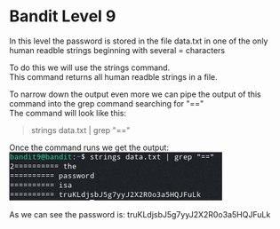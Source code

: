 # Bandit Level 9  
  
In this level the password is stored in the file data.txt in one of the only human readble strings beginning with several = characters  
  
To do this we will use the strings command.  
This command returns all human readble strings in a file.  
  
To narrow down the output even more we can pipe the output of this command into the grep command searching for "=="  
The command will look like this:  
> strings data.txt | grep "=="  
  
Once the command runs we get the output:  
![0edcbfab.png](../src/0edcbfab.png)  
  
As we can see the password is: truKLdjsbJ5g7yyJ2X2R0o3a5HQJFuLk  
